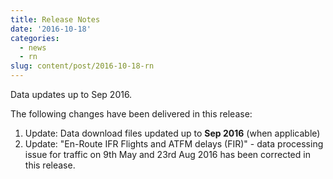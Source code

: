 ```yaml
---
title: Release Notes
date: '2016-10-18'
categories:
  - news
  - rn
slug: content/post/2016-10-18-rn
---
```


Data updates up to Sep 2016.

The following changes have been delivered in this release:

1. Update: Data download files updated up to **Sep 2016** (when applicable)
2. Update: "En-Route IFR Flights and ATFM delays (FIR)" - data processing issue for
            traffic on 9th May and 23rd Aug 2016 has been corrected in this release.
